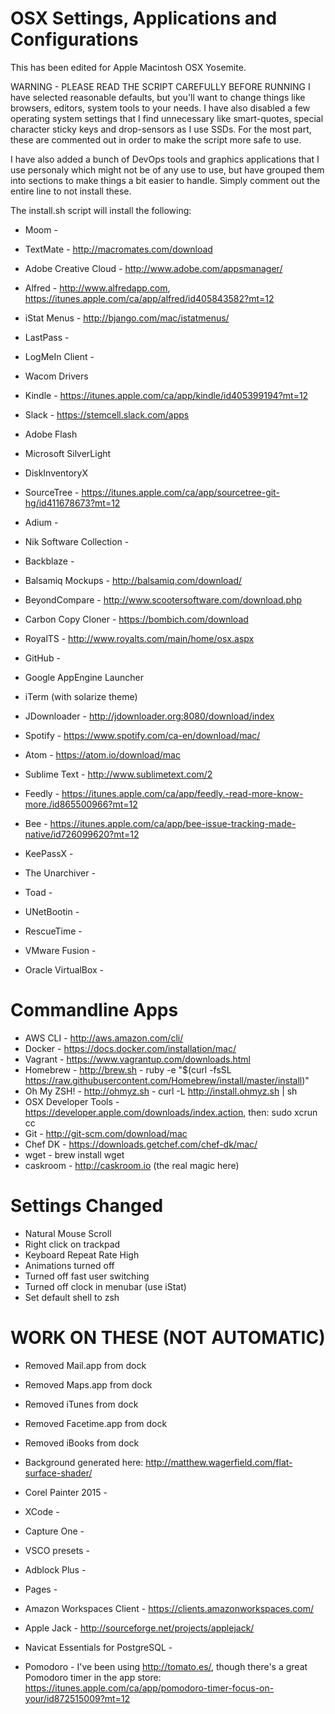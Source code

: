 OSX Settings, Applications and Configurations 
=============================================

This has been edited for Apple Macintosh OSX Yosemite. 

WARNING - PLEASE READ THE SCRIPT CAREFULLY BEFORE RUNNING
I have selected reasonable defaults, but you'll want to 
change things like browsers, editors, system tools to your
needs. 
I have also disabled a few operating system settings that 
I find unnecessary like smart-quotes, special character 
sticky keys and drop-sensors as I use SSDs. 
For the most part, these are commented out in order to 
make the script more safe to use.

I have also added a bunch of DevOps tools and graphics
applications that I use personaly which might not be of
any use to use, but have grouped them into sections to 
make things a bit easier to handle. Simply comment out the
entire line to not install these.


The install.sh script will install the following:

 - Moom - 
 - TextMate - http://macromates.com/download
 - Adobe Creative Cloud - http://www.adobe.com/appsmanager/
 - Alfred - http://www.alfredapp.com, https://itunes.apple.com/ca/app/alfred/id405843582?mt=12
 - iStat Menus - http://bjango.com/mac/istatmenus/
 - LastPass - 
 - LogMeIn Client - 
 - Wacom Drivers
 - Kindle - https://itunes.apple.com/ca/app/kindle/id405399194?mt=12
 
 - Slack - https://stemcell.slack.com/apps
 - Adobe Flash 
 - Microsoft SilverLight
 - DiskInventoryX
 - SourceTree - https://itunes.apple.com/ca/app/sourcetree-git-hg/id411678673?mt=12
 - Adium - 
 - Nik Software Collection - 
 - Backblaze - 
 - Balsamiq Mockups - http://balsamiq.com/download/
 - BeyondCompare - http://www.scootersoftware.com/download.php
 - Carbon Copy Cloner - https://bombich.com/download
 - RoyalTS - http://www.royalts.com/main/home/osx.aspx
 - GitHub - 
 - Google AppEngine Launcher
 - iTerm (with solarize theme)
 - JDownloader - http://jdownloader.org:8080/download/index
 - Spotify - https://www.spotify.com/ca-en/download/mac/
 - Atom - https://atom.io/download/mac
 - Sublime Text - http://www.sublimetext.com/2
 - Feedly - https://itunes.apple.com/ca/app/feedly.-read-more-know-more./id865500966?mt=12
 - Bee - https://itunes.apple.com/ca/app/bee-issue-tracking-made-native/id726099620?mt=12
 - KeePassX - 
 - The Unarchiver - 
 - Toad - 
 - UNetBootin - 
 - RescueTime - 
 - VMware Fusion - 
 - Oracle VirtualBox - 

 
Commandline Apps
================

 - AWS CLI - http://aws.amazon.com/cli/
 - Docker - https://docs.docker.com/installation/mac/
 - Vagrant - https://www.vagrantup.com/downloads.html 
 - Homebrew - http://brew.sh - ruby -e "$(curl -fsSL https://raw.githubusercontent.com/Homebrew/install/master/install)"
 - Oh My ZSH! - http://ohmyz.sh - curl -L http://install.ohmyz.sh | sh
 - OSX Developer Tools - https://developer.apple.com/downloads/index.action, then: sudo xcrun cc
 - Git - http://git-scm.com/download/mac
 - Chef DK - https://downloads.getchef.com/chef-dk/mac/
 - wget - brew install wget
 - caskroom - http://caskroom.io (the real magic here)
 
 
Settings Changed
================
 - Natural Mouse Scroll
 - Right click on trackpad
 - Keyboard Repeat Rate High
 - Animations turned off
 - Turned off fast user switching
 - Turned off clock in menubar (use iStat)
 - Set default shell to zsh

 WORK ON THESE (NOT AUTOMATIC)
 =============================
 - Removed Mail.app from dock
 - Removed Maps.app from dock
 - Removed iTunes from dock
 - Removed Facetime.app from dock
 - Removed iBooks from dock
 - Background generated here: http://matthew.wagerfield.com/flat-surface-shader/


 - Corel Painter 2015 - 
 - XCode - 
 - Capture One - 
 - VSCO presets - 
 - Adblock Plus - 
 - Pages - 
 - Amazon Workspaces Client - https://clients.amazonworkspaces.com/
 - Apple Jack - http://sourceforge.net/projects/applejack/

 - Navicat Essentials for PostgreSQL - 
 - Pomodoro - I've been using http://tomato.es/, though there's a great Pomodoro timer in the app store: https://itunes.apple.com/ca/app/pomodoro-timer-focus-on-your/id872515009?mt=12
